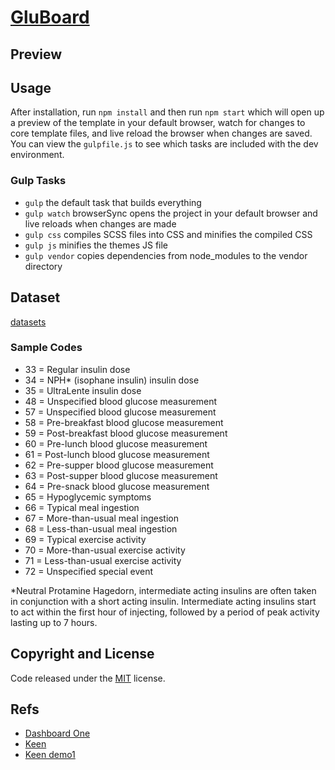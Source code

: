 # [GluBoard](https://gluboard.auxcoder.com/gluboard)

## Preview

## Usage

After installation, run `npm install` and then run `npm start` which will open up a preview of the template in your default browser, watch for changes to core template files, and live reload the browser when changes are saved. You can view the `gulpfile.js` to see which tasks are included with the dev environment.

### Gulp Tasks

- `gulp` the default task that builds everything
- `gulp watch` browserSync opens the project in your default browser and live reloads when changes are made
- `gulp css` compiles SCSS files into CSS and minifies the compiled CSS
- `gulp js` minifies the themes JS file
- `gulp vendor` copies dependencies from node_modules to the vendor directory

## Dataset

[datasets](https://archive.ics.uci.edu/ml/datasets/Diabetes)

### Sample Codes

- 33 = Regular insulin dose
- 34 = NPH* (isophane insulin) insulin dose
- 35 = UltraLente insulin dose
- 48 = Unspecified blood glucose measurement
- 57 = Unspecified blood glucose measurement
- 58 = Pre-breakfast blood glucose measurement
- 59 = Post-breakfast blood glucose measurement
- 60 = Pre-lunch blood glucose measurement
- 61 = Post-lunch blood glucose measurement
- 62 = Pre-supper blood glucose measurement
- 63 = Post-supper blood glucose measurement
- 64 = Pre-snack blood glucose measurement
- 65 = Hypoglycemic symptoms
- 66 = Typical meal ingestion
- 67 = More-than-usual meal ingestion
- 68 = Less-than-usual meal ingestion
- 69 = Typical exercise activity
- 70 = More-than-usual exercise activity
- 71 = Less-than-usual exercise activity
- 72 = Unspecified special event

\*Neutral Protamine Hagedorn, intermediate acting insulins are often taken in conjunction with a short acting insulin. Intermediate acting insulins start to act within the first hour of injecting, followed by a period of peak activity lasting up to 7 hours.

## Copyright and License

Code released under the [MIT](https://github.com/BlackrockDigital/startbootstrap-resume/blob/gh-pages/LICENSE) license.

## Refs

- [Dashboard One](https://www.bootstrapdash.com/demo/azia/v1.0.0/template/dashboard-one.html)
- [Keen](https://themes.getbootstrap.com/product/keen-the-ultimate-bootstrap-admin-theme/)
- [Keen demo1](https://keenthemes.com/keen/preview/demo1/dashboards/navy-header.html)
